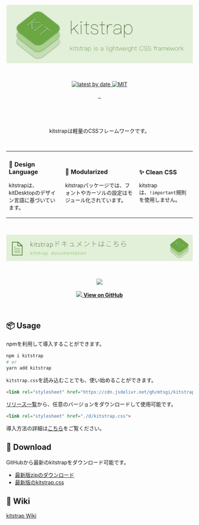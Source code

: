 ![kitstrap](docs/banner.png "kitstrap is a lightweight CSS framework")

<p>&nbsp;</p>

<p align="center">
  <a aria-label="GitHub tag" href="https://github.com/mtsgi/kitstrap/releases">
    <img alt="latest by date" src="https://img.shields.io/github/v/tag/mtsgi/kitstrap?color=green&style=for-the-badge&labelColor=303030">
  </a>
  <a aria-label="License" href="https://github.com/mtsgi/kitstrap/blob/master/LICENSE">
    <img alt="MIT" src="https://img.shields.io/badge/license-MIT-blue.svg?style=for-the-badge&labelColor=303030">
  </a>
</p>

<p align="center">
  <a aria-label="NPM version" href="https://www.npmjs.com/package/kitstrap">
    <img alt="" src="https://img.shields.io/npm/v/kitstrap?style=for-the-badge&labelColor=303030">
  </a>
   
  <a aria-label="NPM bundle size" href="https://www.npmjs.com/package/kitstrap">
    <img alt="" src="https://img.shields.io/bundlephobia/minzip/kitstrap?style=for-the-badge&labelColor=303030">
  </a>
  <a aria-label="NPM downloads" href="https://www.npmjs.com/package/kitstrap">
    <img alt="" src="https://img.shields.io/npm/dt/kitstrap?style=for-the-badge&labelColor=303030&color=green">
  </a>
</p>

<p align="center">
  <a aria-label="Netlify Status" href="https://app.netlify.com/sites/kitstrap/deploys">
    <img alt="" src="https://api.netlify.com/api/v1/badges/4dc75044-9935-4509-b995-fddf059d1fa9/deploy-status">
  </a>
</p>

<p>&nbsp;</p>

<p align="center">
  kitstrapは軽量のCSSフレームワークです。
</p>

<p>&nbsp;</p>

<table frame=void>
  <tbody>
    <tr>
      <td>
      <h3>📐 Design Language</h3>
      <p>kitstrapは、kitDesktopのデザイン言語に基づいています。</p></td>
      <td>
        <h3>💠 Modularized</h3>
        <p>kitstrapパッケージでは、フォントやカーソルの設定はモジュール化されています。</p>
      </td>
      <td>
        <h3>✨ Clean CSS</h3>
        <p>kitstrapは、<code>!important</code>規則を使用しません。</p>
      </td>
    </tr>
  </tbody>
</table>

<p>&nbsp;</p>

[![kitstrap documentation](docs/docs.png)](https://kitstrap.netlify.app/)

<p>&nbsp;</p>

<p align="center">
  <a href="https://www.npmjs.com/package/kitstrap"><img src="https://nodei.co/npm/kitstrap.png?downloads=true&stars=true"></a>
</p>

<p align="center">
  <a href="https://github.com/mtsgi/kitstrap">
    <img src="https://user-images.githubusercontent.com/29329023/86492579-89f6d880-bda9-11ea-8be5-da47a9acc9ad.png">
    <strong>View on GitHub</strong>
   </a>
</p>

<p>&nbsp;</p>

## 📦 Usage

npmを利用して導入することができます。

```sh
npm i kitstrap
# or
yarn add kitstrap
```

`kitstrap.css`を読み込むことでも、使い始めることができます。

```html
<link rel="stylesheet" href="https://cdn.jsdelivr.net/gh/mtsgi/kitstrap@1.0/d/kitstrap.css">
```

[リリース一覧](https://github.com/mtsgi/kitstrap/releases)から、任意のバージョンをダウンロードして使用可能です。

```html
<link rel="stylesheet" href="./d/kitstrap.css">
```

導入方法の詳細は[こちら](https://mtsgi.github.io/kitstrap/docs/installation.html)をご覧ください。

## 🚚 Download

GitHubから最新のkitstrapをダウンロード可能です。

- [最新版zipのダウンロード](https://github.com/mtsgi/kitstrap/archive/master.zip)
- [最新版のkitstrap.css](https://mtsgi.github.io/kitstrap/d/kitstrap.css)

## 📖 Wiki

[kitstrap Wiki](https://github.com/mtsgi/kitstrap/wiki)

